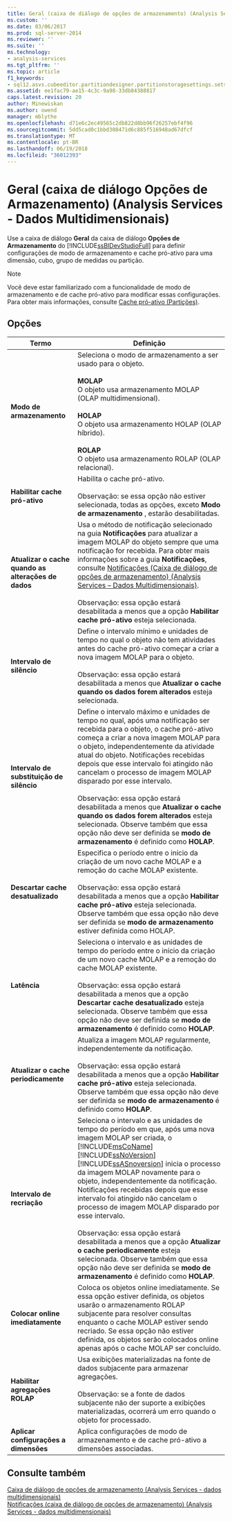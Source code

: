 ```yaml
---
title: Geral (caixa de diálogo de opções de armazenamento) (Analysis Services - dados multidimensionais) | Microsoft Docs
ms.custom: ''
ms.date: 03/06/2017
ms.prod: sql-server-2014
ms.reviewer: ''
ms.suite: ''
ms.technology:
- analysis-services
ms.tgt_pltfrm: ''
ms.topic: article
f1_keywords:
- sql12.asvs.cubeeditor.partitiondesigner.partitionstoragesettings.setstorageoptions.storage.f1
ms.assetid: ee1fac79-ae15-4c3c-9a98-33db04388817
caps.latest.revision: 20
author: Minewiskan
ms.author: owend
manager: mblythe
ms.openlocfilehash: d71e6c2ec49565c2db822d8bb96f26257ebf4f96
ms.sourcegitcommit: 5dd5cad0c1bbd308471d6c885f516948ad67dfcf
ms.translationtype: MT
ms.contentlocale: pt-BR
ms.lasthandoff: 06/19/2018
ms.locfileid: "36012393"
---
```

# <a name="general-storage-options-dialog-box-analysis-services---multidimensional-data"></a>Geral (caixa de diálogo Opções de Armazenamento) (Analysis Services - Dados Multidimensionais)
  Use a caixa de diálogo **Geral** da caixa de diálogo **Opções de Armazenamento** do [!INCLUDE[ssBIDevStudioFull](../includes/ssbidevstudiofull-md.md)] para definir configurações de modo de armazenamento e cache pró-ativo para uma dimensão, cubo, grupo de medidas ou partição.  
  
> [!NOTE]  
>  Você deve estar familiarizado com a funcionalidade de modo de armazenamento e de cache pró-ativo para modificar essas configurações. Para obter mais informações, consulte [Cache pró-ativo &#40;Partições&#41;](multidimensional-models-olap-logical-cube-objects/partitions-proactive-caching.md).  
  
## <a name="options"></a>Opções  
  
|Termo|Definição|  
|----------|----------------|  
|**Modo de armazenamento**|Seleciona o modo de armazenamento a ser usado para o objeto.<br /><br /> **MOLAP**<br /> O objeto usa armazenamento MOLAP (OLAP multidimensional).<br /><br /> **HOLAP**<br /> O objeto usa armazenamento HOLAP (OLAP híbrido).<br /><br /> **ROLAP**<br /> O objeto usa armazenamento ROLAP (OLAP relacional).|  
|**Habilitar cache pró-ativo**|Habilita o cache pró-ativo.<br /><br /> Observação: se essa opção não estiver selecionada, todas as opções, exceto **Modo de armazenamento** , estarão desabilitadas.|  
|**Atualizar o cache quando as alterações de dados**|Usa o método de notificação selecionado na guia **Notificações** para atualizar a imagem MOLAP do objeto sempre que uma notificação for recebida. Para obter mais informações sobre a guia **Notificações**, consulte [Notificações &#40;Caixa de diálogo de opções de armazenamento&#41; &#40;Analysis Services – Dados Multidimensionais&#41;](notifications-storage-options-dialog-analysis-services-multidimensional-data.md).<br /><br /> Observação: essa opção estará desabilitada a menos que a opção **Habilitar cache pró-ativo** esteja selecionada.|  
|**Intervalo de silêncio**|Define o intervalo mínimo e unidades de tempo no qual o objeto não tem atividades antes do cache pró-ativo começar a criar a nova imagem MOLAP para o objeto.<br /><br /> Observação: essa opção estará desabilitada a menos que **Atualizar o cache quando os dados forem alterados** esteja selecionada.|  
|**Intervalo de substituição de silêncio**|Define o intervalo máximo e unidades de tempo no qual, após uma notificação ser recebida para o objeto, o cache pró-ativo começa a criar a nova imagem MOLAP para o objeto, independentemente da atividade atual do objeto. Notificações recebidas depois que esse intervalo foi atingido não cancelam o processo de imagem MOLAP disparado por esse intervalo.<br /><br /> Observação: essa opção estará desabilitada a menos que **Atualizar o cache quando os dados forem alterados** esteja selecionada. Observe também que essa opção não deve ser definida se **modo de armazenamento** é definido como **HOLAP**.|  
|**Descartar cache desatualizado**|Especifica o período entre o início da criação de um novo cache MOLAP e a remoção do cache MOLAP existente.<br /><br /> Observação: essa opção estará desabilitada a menos que a opção **Habilitar cache pró-ativo** esteja selecionada. Observe também que essa opção não deve ser definida se **modo de armazenamento** estiver definida como HOLAP.|  
|**Latência**|Seleciona o intervalo e as unidades de tempo do período entre o início da criação de um novo cache MOLAP e a remoção do cache MOLAP existente.<br /><br /> Observação: essa opção estará desabilitada a menos que a opção **Descartar cache desatualizado** esteja selecionada. Observe também que essa opção não deve ser definida se **modo de armazenamento** é definido como **HOLAP**.|  
|**Atualizar o cache periodicamente**|Atualiza a imagem MOLAP regularmente, independentemente da notificação.<br /><br /> Observação: essa opção estará desabilitada a menos que a opção **Habilitar cache pró-ativo** esteja selecionada. Observe também que essa opção não deve ser definida se **modo de armazenamento** é definido como **HOLAP**.|  
|**Intervalo de recriação**|Seleciona o intervalo e as unidades de tempo do período em que, após uma nova imagem MOLAP ser criada, o [!INCLUDE[msCoName](../includes/msconame-md.md)] [!INCLUDE[ssNoVersion](../includes/ssnoversion-md.md)] [!INCLUDE[ssASnoversion](../includes/ssasnoversion-md.md)] inicia o processo da imagem MOLAP novamente para o objeto, independentemente da notificação. Notificações recebidas depois que esse intervalo foi atingido não cancelam o processo de imagem MOLAP disparado por esse intervalo.<br /><br /> Observação: essa opção estará desabilitada a menos que a opção **Atualizar o cache periodicamente** esteja selecionada. Observe também que essa opção não deve ser definida se **modo de armazenamento** é definido como **HOLAP**.|  
|**Colocar online imediatamente**|Coloca os objetos online imediatamente. Se essa opção estiver definida, os objetos usarão o armazenamento ROLAP subjacente para resolver consultas enquanto o cache MOLAP estiver sendo recriado. Se essa opção não estiver definida, os objetos serão colocados online apenas após o cache MOLAP ser concluído.|  
|**Habilitar agregações ROLAP**|Usa exibições materializadas na fonte de dados subjacente para armazenar agregações.<br /><br /> Observação: se a fonte de dados subjacente não der suporte a exibições materializadas, ocorrerá um erro quando o objeto for processado.|  
|**Aplicar configurações a dimensões**|Aplica configurações de modo de armazenamento e de cache pró-ativo a dimensões associadas.|  
  
## <a name="see-also"></a>Consulte também  
 [Caixa de diálogo de opções de armazenamento &#40;Analysis Services - dados multidimensionais&#41;](storage-options-dialog-box-analysis-services-multidimensional-data.md)   
 [Notificações &#40;caixa de diálogo de opções de armazenamento&#41; &#40;Analysis Services - dados multidimensionais&#41;](notifications-storage-options-dialog-analysis-services-multidimensional-data.md)  
  
  